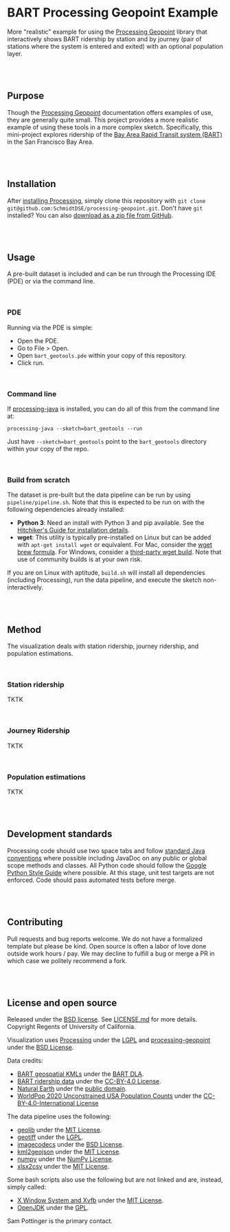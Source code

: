 # BART Processing Geopoint Example
More "realistic" example for using the [Processing Geopoint](https://github.com/SchmidtDSE/processing-geopoint) library that interactively shows BART ridership by station and by journey (pair of stations where the system is entered and exited) with an optional population layer.

<br>
<br>

## Purpose
Though the [Processing Geopoint](https://github.com/SchmidtDSE/processing-geopoint) documentation offers examples of use, they are generally quite small. This project provides a more realistic example of using these tools in a more complex sketch. Specifically, this mini-project explores ridership of the [Bay Area Rapid Transit system (BART)](https://bart.gov) in the San Francisco Bay Area.

<br>
<br>

## Installation
After [installing Processing](https://processing.org/download), simply clone this repository with `git clone git@github.com:SchmidtDSE/processing-geopoint.git`. Don't have `git` installed? You can also [download as a zip file from GitHub](https://github.com/SchmidtDSE/processing-geopoint/archive/refs/heads/main.zip).

<br>
<br>

## Usage
A pre-built dataset is included and can be run through the Processing IDE (PDE) or via the command line.

<br>

### PDE
Running via the PDE is simple:

 - Open the PDE.
 - Go to File > Open.
 - Open `bart_geotools.pde` within your copy of this repository.
 - Click run.

<br>

### Command line
If [processing-java]() is installed, you can do all of this from the command line at:

```
processing-java --sketch=bart_geotools --run
```

Just have `--sketch=bart_geotools` point to the `bart_geotools` directory within your copy of the repo.

<br>

### Build from scratch
The dataset is pre-built but the data pipeline can be run by using `pipeline/pipeline.sh`. Note that this is expected to be run on with the following dependencies already installed:

 - **Python 3**: Need an install with Python 3 and pip available. See the [Hitchiker's Guide for installation details](https://docs.python-guide.org/starting/installation/).
 - **wget**: This utility is typically pre-installed on Linux but can be added with `apt-get install wget` or equivalent. For Mac, consider the [wget brew formula](https://formulae.brew.sh/formula/wget). For Windows, consider a [third-party wget build](https://eternallybored.org/misc/wget/). Note that use of community builds is at your own risk.

If you are on Linux with aptitude, `build.sh` will install all dependencies (including Processing), run the data pipeline, and execute the sketch non-interactively.

<br>
<br>

## Method
The visualization deals with station ridership, journey ridership, and population estimations.

<br>

### Station ridership
TKTK

<br>

### Journey Ridership
TKTK

<br>

### Population estimations
TKTK

<br>
<br>

## Development standards
Processing code should use two space tabs and follow [standard Java conventions](https://google.github.io/styleguide/javaguide.html) where possible including JavaDoc on any public or global scope methods and classes. All Python code should follow the [Google Python Style Guide](https://google.github.io/styleguide/pyguide.html) where possible. At this stage, unit test targets are not enforced. Code should pass automated tests before merge.

<br>
<br>

## Contributing
Pull requests and bug reports welcome. We do not have a formalized template but please be kind. Open source is often a labor of love done outside work hours / pay. We may decline to fulfill a bug or merge a PR in which case we politely recommend a fork.

<br>
<br>

## License and open source
Released under the [BSD license](https://opensource.org/license/BSD-3-clause/). See [LICENSE.md](https://github.com/SchmidtDSE/afscgap/blob/main/LICENSE.md) for more details. Copyright Regents of University of California.

Visualization uses [Processing](https://processing.org/) under the [LGPL](https://github.com/processing/processing4/blob/main/LICENSE.md) and [processing-geopoint](https://github.com/SchmidtDSE/processing-geopoint) under the [BSD License](https://github.com/SchmidtDSE/processing-geopoint/blob/main/LICENSE.md).

Data credits:

 - [BART geospatial KMLs](https://www.bart.gov/schedules/developers/geo) under the [BART DLA](https://www.bart.gov/schedules/developers/developer-license-agreement).
 - [BART ridership data](https://www.bart.gov/about/reports/ridership) under the [CC-BY-4.0 License](http://opendefinition.org/licenses/cc-by/).
 - [Natural Earth](https://www.naturalearthdata.com/downloads/50m-physical-vectors/) under the [public domain](https://www.naturalearthdata.com/about/terms-of-use/).
 - [WorldPop 2020 Unconstrained USA Population Counts](https://hub.worldpop.org/geodata/summary?id=29755) under the [CC-BY-4.0-International License](https://creativecommons.org/licenses/by/4.0/)

The data pipeline uses the following:

 - [geolib](https://github.com/joyanujoy/geolib) under the [MIT License](https://github.com/joyanujoy/geolib/blob/master/LICENSE).
 - [geotiff](https://github.com/KipCrossing/geotiff) under the [LGPL](https://github.com/KipCrossing/geotiff/blob/main/LICENSE).
 - [imagecodecs](https://pypi.org/project/imagecodecs/) under the [BSD License](https://github.com/cgohlke/imagecodecs/blob/master/LICENSE).
 - [kml2geojson](https://github.com/mrcagney/kml2geojson) under the [MIT License](https://github.com/mrcagney/kml2geojson/blob/master/LICENSE.txt).
 - [numpy](https://numpy.org/) under the [NumPy License](https://numpy.org/doc/stable/license.html#numpy-license).
 - [xlsx2csv](https://github.com/dilshod/xlsx2csv) under the [MIT License](https://github.com/dilshod/xlsx2csv/blob/master/LICENSE.txt).

Some bash scripts also use the following but are not linked and are, instead, simply called:

 - [X Window System and Xvfb](https://www.x.org/wiki/) under the [MIT License](https://x.org/releases/X11R7.7/doc/xorg-docs/License.html).
 - [OpenJDK](https://openjdk.org/) under the [GPL](https://github.com/openjdk/jdk/blob/master/LICENSE).

Sam Pottinger is the primary contact.
